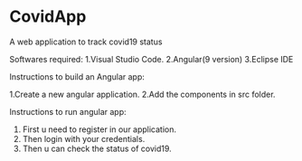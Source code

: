 # CovidApp

A web application to track covid19 status

Softwares required:
1.Visual Studio Code.
2.Angular(9 version)
3.Eclipse IDE 

Instructions to build an Angular app:

1.Create a new angular application.
2.Add the components in src folder.

Instructions to run angular app:
1. First u need to register in our application.
2. Then login with your credentials.
3. Then u can check the status of covid19.
